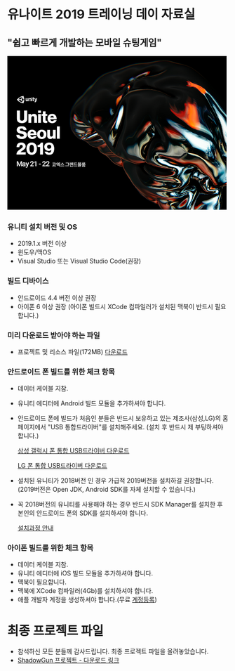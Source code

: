 # 유나이트 2019 트레이닝 데이 자료실
## "쉽고 빠르게 개발하는 모바일 슈팅게임"

![](https://github.com/IndieGameMaker/Unite2019/blob/master/image_readtop.png)

### 유니티 설치 버전 및 OS

- 2019.1.x 버전 이상
- 윈도우/맥OS
- Visual Studio 또는 Visual Studio Code(권장)

### 빌드 디바이스

- 안드로이드 4.4 버전 이상 권장
- 아이폰 6 이상 권장 (아이폰 빌드시 XCode 컴파일러가 설치된 맥북이 반드시 필요합니다.)

### 미리 다운로드 받아야 하는 파일

- 프로젝트 및 리소스 파일(172MB) [다운로드](https://1drv.ms/u/s!Asker0nVo1TSwu1sIut7fHNCtEOSww)

### 안드로이드 폰 빌드를 위한 체크 항목
- 데이터 케이블 지참.
- 유니티 에디터에 Android 빌드 모듈을 추가하셔야 합니다.
- 안드로이드 폰에 빌드가 처음인 분들은 반드시 보유하고 있는 제조사(삼성,LG)의 홈페이지에서 "USB 통합드라이버"를 설치해주세요.
  (설치 후 반드시 제 부팅하셔야 합니다.)

   [삼성 갤럭시 폰 통합 USB드라이버 다운로드](https://local.sec.samsung.com/comLocal/support/down/kies_main.do?kind=usb)

   [LG 폰 통합 USB드라이버 다운로드](https://www.lge.co.kr/lgekor/download-center/downloadCenterList.do)

- 설치된 유니티가 2018버전 인 경우 가급적 2019버전을 설치하길 권장합니다.(2019버전은 Open JDK, Android SDK를 자체 설치할 수 있습니다.)
- 꼭 2018버전의 유니티를 사용해야 하는 경우 반드시 SDK Manager를 설치한 후 본인의 안드로이드 폰의 SDK를 설치하셔야 합니다. 
  
  [설치과정 안내](https://github.com/IndieGameMaker/SWU01/blob/master/%EC%95%88%EB%93%9C%EB%A1%9C%EC%9D%B4%EB%93%9C_%EB%B9%8C%EB%93%9C%EA%B3%BC%EC%A0%95.md)

### 아이폰 빌드를 위한 체크 항목
- 데이터 케이블 지참.
- 유니티 에디터에 iOS 빌드 모듈을 추가하셔야 합니다.
- 맥북이 필요합니다.
- 맥북에 XCode 컴파일러(4Gb)를 설치하셔야 합니다.
- 애플 개발자 계정을 생성하셔야 합니다.(무료 [계정등록](http://developer.apple.com))

# 최종 프로젝트 파일

- 참석하신 모든 분들께 감사드립니다. 최종 프로젝트 파일을 올려놓았습니다.
- [ShadowGun 프로젝트 - 다운로드 링크](https://1drv.ms/u/s!Asker0nVo1TSw_5jRRfL7Bgiy1rDCQ)
